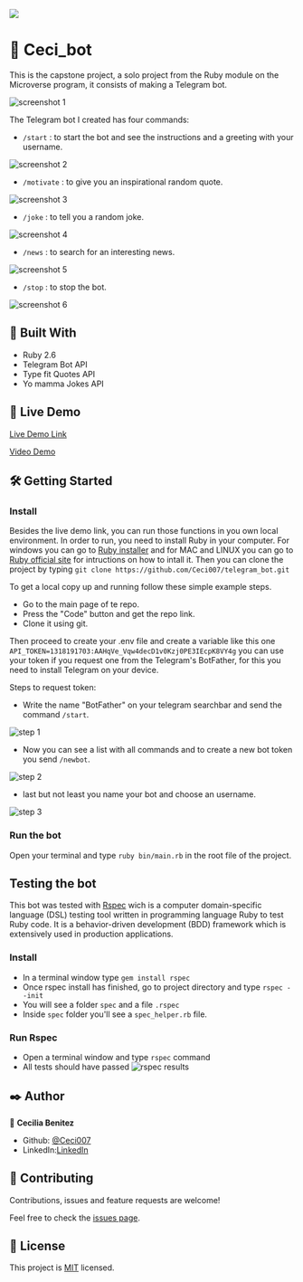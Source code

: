 ![](https://img.shields.io/badge/Microverse-blueviolet)
#  🧐  Ceci_bot

This is the capstone project, a solo project from the Ruby module on the Microverse program, it consists of making a Telegram bot.

![screenshot 1](./app_screens/bot_init.png)

The Telegram bot I created has four commands:

- ```/start``` : to start the bot and see the instructions and a greeting with your username.

![screenshot 2](./app_screens/bot_start.png)

- ```/motivate``` : to give you an inspirational random quote.

![screenshot 3](./app_screens/bot_motivate.png)

- ```/joke``` : to tell you a random joke.

![screenshot 4](./app_screens/bot_joke.png)

- ```/news``` : to search for an interesting news.

![screenshot 5](./app_screens/bot_news.png)

- ```/stop``` : to stop the bot.

![screenshot 6](./app_screens/bot_stop.png)


## 🔧 Built With

- Ruby 2.6
- Telegram Bot API
- Type fit Quotes API
- Yo mamma Jokes API


## 🔴 Live Demo

[Live Demo Link](https://repl.it/@CeciBenitez/telegrambot#README.md) 

[Video Demo](https://drive.google.com/file/d/1l8DlGv_qI_eM8o8HHeAqUF_ZZ9qCOwUx/view?usp=sharing)


## 🛠 Getting Started
### Install 
Besides the live demo link, you can run those functions in you own local environment. In order to run, you need to install Ruby in your computer. For windows you can go to [Ruby installer](https://rubyinstaller.org/) and for MAC and LINUX you can go to [Ruby official site](https://www.ruby-lang.org/en/downloads/) for intructions on how to intall it. Then you can clone the project by typing ```git clone https://github.com/Ceci007/telegram_bot.git```

To get a local copy up and running follow these simple example steps.

- Go to the main page of te repo.
- Press the "Code" button and get the repo link.
- Clone it using git.

Then proceed to create your .env file and create a variable like this one ```API_TOKEN=1318191703:AAHqVe_Vqw4decD1v0Kzj0PE3IEcpK8VY4g``` you can use your token if you request one from the Telegram's BotFather, for this you need to install Telegram on your device.

Steps to request token: 
- Write the name "BotFather" on your telegram searchbar and send the command ```/start```.

![step 1](./app_screens/botfather_1.png)

- Now you can see a list with all commands and to create a new bot token you send ```/newbot```.

![step 2](./app_screens/botfather_2.png)

- last but not least you name your bot and choose an username.

![step 3](./app_screens/botfather_3.png)

### Run the bot 
Open your terminal and type ```ruby bin/main.rb``` in the root file of the project.


## Testing the bot
This bot was tested with [Rspec](https://en.wikipedia.org/wiki/RSpec) wich is a computer domain-specific language (DSL) testing tool written in programming language Ruby to test Ruby code. It is a behavior-driven development (BDD) framework which is extensively used in production applications. 

### Install
- In a terminal window type ```gem install rspec``` 
- Once rspec install has finished, go to project directory and type ```rspec --init``` 
- You will see a folder ```spec``` and a file ```.rspec``` 
- Inside ```spec``` folder you'll see a ```spec_helper.rb``` file.

### Run Rspec 
- Open a terminal window and type ```rspec``` command
- All tests should have passed 
![rspec results](./app_screens/rspec.png) 

## ✒️ Author

👤 **Cecilia Benitez**

- Github: [@Ceci007](https://github.com/Ceci007)
- LinkedIn:[LinkedIn](https://www.linkedin.com/in/cecilia-ben%C3%ADtez-casaccia-498669185/)


## 🤝 Contributing
Contributions, issues and feature requests are welcome!

Feel free to check the [issues page](https://github.com/Ceci007/telegram_bot/issues).


## 📝 License
This project is [MIT](lic.url) licensed.


